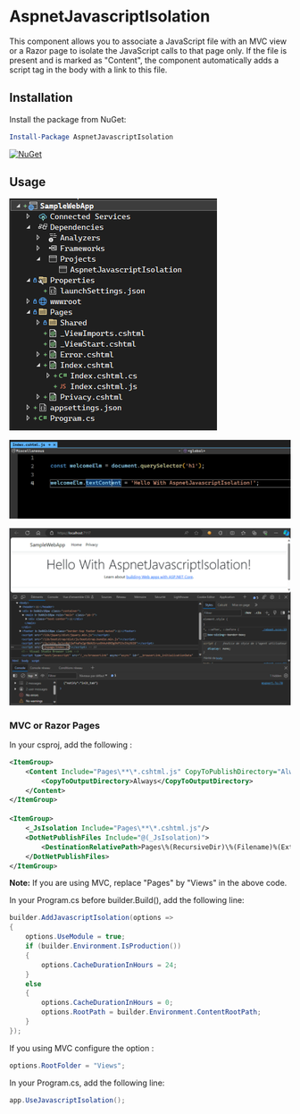 # AspnetJavascriptIsolation

This component allows you to associate a JavaScript file with an MVC view or a Razor page to isolate the JavaScript calls to that page only. If the file is present and is marked as "Content", the component automatically adds a script tag in the body with a link to this file.

## Installation

Install the package from NuGet:

```powershell
Install-Package AspnetJavascriptIsolation
```

[![NuGet](https://img.shields.io/nuget/v/AspnetJavascriptIsolation.svg)](https://www.nuget.org/packages/AspnetJavascriptIsolation/)

## Usage

![Project](/doc/Project.png)

![Javascript](/doc/Javascript.png)

![Source](/doc/Source.png)

### MVC or Razor Pages

In your csproj, add the following <ItemGroup>:

```xml
<ItemGroup>
	<Content Include="Pages\**\*.cshtml.js" CopyToPublishDirectory="Always">
		<CopyToOutputDirectory>Always</CopyToOutputDirectory>
	</Content>
</ItemGroup>

<ItemGroup>
	<_JsIsolation Include="Pages\**\*.cshtml.js"/>
	<DotNetPublishFiles Include="@(_JsIsolation)">
		<DestinationRelativePath>Pages\%(RecursiveDir)\%(Filename)%(Extension)</DestinationRelativePath>
	</DotNetPublishFiles>
</ItemGroup>
```

**Note:** If you are using MVC, replace "Pages" by "Views" in the above code.

In your Program.cs before builder.Build(), add the following line:

```csharp
builder.AddJavascriptIsolation(options =>
{
	options.UseModule = true;
	if (builder.Environment.IsProduction())
	{
		options.CacheDurationInHours = 24;
	}
	else
	{
		options.CacheDurationInHours = 0;
		options.RootPath = builder.Environment.ContentRootPath;
	}
});
```

If you using MVC configure the option :

```csharp
options.RootFolder = "Views";
```

In your Program.cs, add the following line:

```csharp
app.UseJavascriptIsolation();
```



